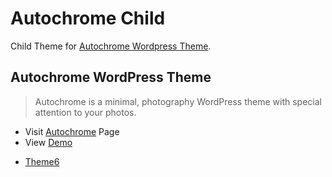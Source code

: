 Autochrome Child
================

Child Theme for [Autochrome Wordpress Theme](http://theme6.com/autochrome/).

## Autochrome WordPress Theme

> Autochrome is a minimal, photography WordPress theme with special attention to your photos.

* Visit [Autochrome](http://theme6.com/autochrome/) Page
* View [Demo](http://demo-wp.theme6.com/autochrome/)

- [Theme6](http://theme6.com/)
